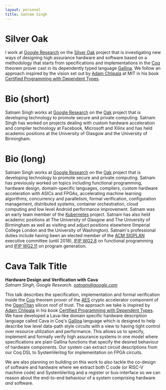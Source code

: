 ```yaml
---
layout: personal
title: Satnam Singh
---
```

# Silver Oak
I work at [Google Research](https://research.google/) on the [Silver Oak](https://github.com/project-oak/oak-hardware) project that is investigating
new ways of designing high assurance hardware and software based
on a methodology that starts from specifications and implementations
in the [Coq](https://coq.inria.fr) theorem prover cast in its dependently typed language
[Gallina](https://coq.github.io/doc/v8.9/refman/language/gallina-specification-language.html). We follow an approach inspired by the vision set out by
[Adam Chlipala](http://adam.chlipala.net) at MIT in his book
[Certified Programming with Dependent Types](http://adam.chlipala.net/cpdt/).


# Bio (short)
Satnam Singh works at [Google Research](https://research.google/)
on the [Oak](https://github.com/project-oak/oak) project that is developing technology to promote secure and private computing.
Satnam Singh has worked on projects dealing with custom hardware acceleration and compiler technology
at Facebook, Microsoft and Xilinx and has held academic positions at the University of Glasgow
and the University of Birmingham.

# Bio (long)
Satnam Singh works at [Google Research](https://research.google/)
on the [Oak](https://github.com/project-oak/oak) project that is developing technology to promote secure and private computing.
Satnam has previously worked on topics including functional programming, hardware design, domain-specific languages, compilers, custom hardware acceleration with ASICs and FPGAs, accelerating machine learning algorithms, concurrency and parallelism, formal verification, configuration management, distributed systems, container orchestration, cloud computing and low level Android performance improvement. 
Satnam was an early team member of the [Kubernetes](https://kubernetes.io) project. Satnam has also
held academic positions at The University of Glasgow and The University of Birmingham as well as
visiting and adjuct positions elsewhere (Imperial College London and the University of Washington).
Satnam's professional duties include having been an elected member of the [ACM SIGPLAN](https://www.sigplan.org/) executive committee (until 2018), [IFIP WG2.8](http://www.cs.ox.ac.uk/ralf.hinze/WG2.8) on functional programming and
[IFIP WG2.11](https://wiki.hh.se/wg211/index.php/Main_Page) on program generation.

# Cava Talk Title
**Hardware Design and Verification with Cava**   
*Satnam Singh, Google Research. satnam@google.com*

This talk describes the specification, implementation and formal
verification inside the [Coq](https://coq.inria.fr) theorem prover of the
[AES](https://en.wikipedia.org/wiki/Advanced_Encryption_Standard) crypto accelerator component of the
[OpenTitan](https://opentitan.org) silicon roof of trust. The approach
we take is inspired by [Adam Chlipala](http://adam.chlipala.net) in his book
[Certified Programming with Dependent Types](http://adam.chlipala.net/cpdt/).
We have developed a Lava-like domain specific hardware description language called Cava in Coq's
[Gallina](https://coq.github.io/doc/v8.9/refman/language/gallina-specification-language.html) language
which is designed to help describe low level data-path style circuits with a view
to having tight control over resource utilization and performance. This allows
us to specify, implement and formally verify high assurance systems in one model
where specifications are plain Gallina functions that specify the desired
behaviour of hardware components. Our system can extract circuit descriptions
from our Coq DSL to SystemVerilog for implementation on FPGA circuits.

We are also planning on building on this work to also tackle the co-design of
software and hardware where we extract both C code (or RISC-V machine code)
and SystemVerilog and a register or bus-interface so we can reason about
the end-to-end behaviour of a system comprising hardware *and* software.